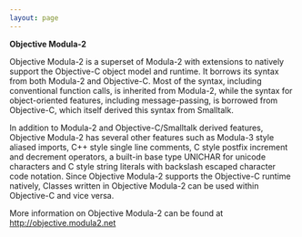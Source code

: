 ```yaml
---
layout: page
---
```




**Objective Modula-2**

Objective Modula-2 is a superset of Modula-2 with extensions to natively support the Objective-C object model and runtime. It borrows its syntax from both Modula-2 and Objective-C. Most of the syntax, including conventional function calls, is inherited from Modula-2, while the syntax for object-oriented features, including message-passing, is borrowed from Objective-C, which itself derived this syntax from Smalltalk.

In addition to Modula-2 and Objective-C/Smalltalk derived features, Objective Modula-2 has several other features such as Modula-3 style aliased imports, C++ style single line comments, C style postfix increment and decrement operators, a built-in base type UNICHAR for unicode characters and C style string literals with backslash escaped character code notation. Since Objective Modula-2 supports the Objective-C runtime natively, Classes written in Objective Modula-2 can be used within Objective-C and vice versa.

More information on Objective Modula-2 can be found at http://objective.modula2.net
